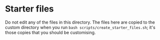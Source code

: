 # Starter files

Do not edit any of the files in this directory. The files here are copied to the custom directory when you run `bash scripts/create_starter_files.sh`; it's those copies that you should be customising.

